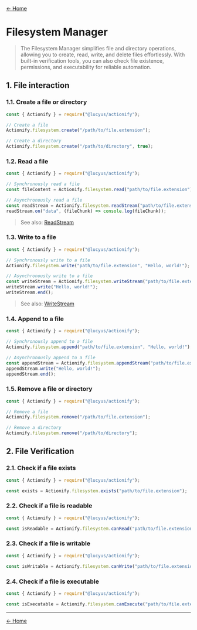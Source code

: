 [← Home](../README.md#features)

# Filesystem Manager

> The Filesystem Manager simplifies file and directory operations, allowing you to create, read, write, and delete files effortlessly. With built-in verification tools, you can also check file existence, permissions, and executability for reliable automation.

## 1. File interaction

### 1.1. Create a file or directory

```js
const { Actionify } = require("@lucyus/actionify");

// Create a file
Actionify.filesystem.create("/path/to/file.extension");

// Create a directory
Actionify.filesystem.create("/path/to/directory", true);
```

### 1.2. Read a file

```js
const { Actionify } = require("@lucyus/actionify");

// Synchronously read a file
const fileContent = Actionify.filesystem.read("path/to/file.extension");

// Asynchronously read a file
const readStream = Actionify.filesystem.readStream("path/to/file.extension");
readStream.on("data", (fileChunk) => console.log(fileChunk));
```

> See also: [ReadStream](https://nodejs.org/api/stream.html#readable-streams)

### 1.3. Write to a file

```js
const { Actionify } = require("@lucyus/actionify");

// Synchronously write to a file
Actionify.filesystem.write("path/to/file.extension", "Hello, world!");

// Asynchronously write to a file
const writeStream = Actionify.filesystem.writeStream("path/to/file.extension");
writeStream.write("Hello, world!");
writeStream.end();
```

> See also: [WriteStream](https://nodejs.org/api/stream.html#writable-streams)

### 1.4. Append to a file

```js
const { Actionify } = require("@lucyus/actionify");

// Synchronously append to a file
Actionify.filesystem.append("path/to/file.extension", "Hello, world!");

// Asynchronously append to a file
const appendStream = Actionify.filesystem.appendStream("path/to/file.extension");
appendStream.write("Hello, world!");
appendStream.end();
```

### 1.5. Remove a file or directory

```js
const { Actionify } = require("@lucyus/actionify");

// Remove a file
Actionify.filesystem.remove("/path/to/file.extension");

// Remove a directory
Actionify.filesystem.remove("/path/to/directory");
```

## 2. File Verification

### 2.1. Check if a file exists

```js
const { Actionify } = require("@lucyus/actionify");

const exists = Actionify.filesystem.exists("path/to/file.extension");
```

### 2.2. Check if a file is readable

```js
const { Actionify } = require("@lucyus/actionify");

const isReadable = Actionify.filesystem.canRead("path/to/file.extension");
```

### 2.3. Check if a file is writable

```js
const { Actionify } = require("@lucyus/actionify");

const isWritable = Actionify.filesystem.canWrite("path/to/file.extension");
```

### 2.4. Check if a file is executable

```js
const { Actionify } = require("@lucyus/actionify");

const isExecutable = Actionify.filesystem.canExecute("path/to/file.extension");
```

---

[← Home](../README.md#features)

